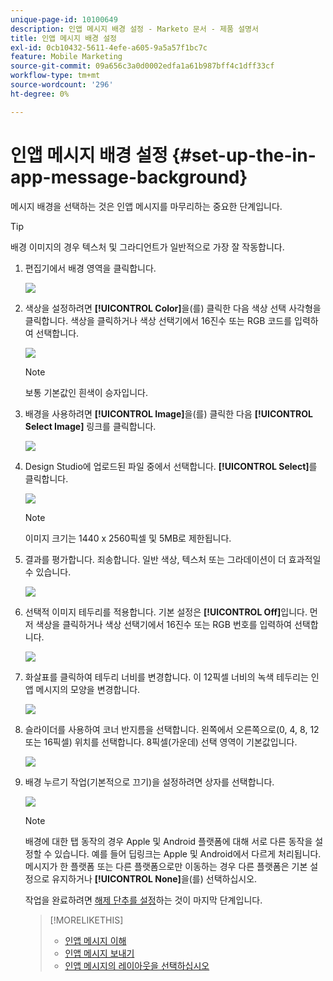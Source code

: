 ```yaml
---
unique-page-id: 10100649
description: 인앱 메시지 배경 설정 - Marketo 문서 - 제품 설명서
title: 인앱 메시지 배경 설정
exl-id: 0cb10432-5611-4efe-a605-9a5a57f1bc7c
feature: Mobile Marketing
source-git-commit: 09a656c3a0d0002edfa1a61b987bff4c1dff33cf
workflow-type: tm+mt
source-wordcount: '296'
ht-degree: 0%

---
```


# 인앱 메시지 배경 설정 {#set-up-the-in-app-message-background}

메시지 배경을 선택하는 것은 인앱 메시지를 마무리하는 중요한 단계입니다.

>[!TIP]
>
>배경 이미지의 경우 텍스처 및 그라디언트가 일반적으로 가장 잘 작동합니다.

1. 편집기에서 배경 영역을 클릭합니다.

   ![](assets/image2016-5-9-8-3a38-3a1.png)

1. 색상을 설정하려면 **[!UICONTROL Color]**&#x200B;을(를) 클릭한 다음 색상 선택 사각형을 클릭합니다. 색상을 클릭하거나 색상 선택기에서 16진수 또는 RGB 코드를 입력하여 선택합니다.

   ![](assets/image2016-5-9-8-3a46-3a59.png)

   >[!NOTE]
   >
   >보통 기본값인 흰색이 승자입니다.

1. 배경을 사용하려면 **[!UICONTROL Image]**&#x200B;을(를) 클릭한 다음 **[!UICONTROL Select Image]** 링크를 클릭합니다.

   ![](assets/image2016-5-9-8-3a52-3a43.png)

1. Design Studio에 업로드된 파일 중에서 선택합니다. **[!UICONTROL Select]**&#x200B;를 클릭합니다.

   ![](assets/image2016-5-9-9-3a0-3a2.png)

   >[!NOTE]
   >
   >이미지 크기는 1440 x 2560픽셀 및 5MB로 제한됩니다.

1. 결과를 평가합니다. 죄송합니다. 일반 색상, 텍스처 또는 그라데이션이 더 효과적일 수 있습니다.

   ![](assets/image2016-5-9-9-3a2-3a33.png)

1. 선택적 이미지 테두리를 적용합니다. 기본 설정은 **[!UICONTROL Off]**&#x200B;입니다. 먼저 색상을 클릭하거나 색상 선택기에서 16진수 또는 RGB 번호를 입력하여 선택합니다.

   ![](assets/image2016-5-9-9-3a54-3a8.png)

1. 화살표를 클릭하여 테두리 너비를 변경합니다. 이 12픽셀 너비의 녹색 테두리는 인앱 메시지의 모양을 변경합니다.

   ![](assets/image2016-5-9-9-3a58-3a38.png)

1. 슬라이더를 사용하여 코너 반지름을 선택합니다. 왼쪽에서 오른쪽으로(0, 4, 8, 12 또는 16픽셀) 위치를 선택합니다. 8픽셀(가운데) 선택 영역이 기본값입니다.

   ![](assets/image2016-5-6-9-3a39-3a28.png)

1. 배경 누르기 작업(기본적으로 끄기)을 설정하려면 상자를 선택합니다.

   ![](assets/image2016-5-9-10-3a6-3a10.png)

   >[!NOTE]
   >
   >배경에 대한 탭 동작의 경우 Apple 및 Android 플랫폼에 대해 서로 다른 동작을 설정할 수 있습니다. 예를 들어 딥링크는 Apple 및 Android에서 다르게 처리됩니다. 메시지가 한 플랫폼 또는 다른 플랫폼으로만 이동하는 경우 다른 플랫폼은 기본 설정으로 유지하거나 **[!UICONTROL None]**&#x200B;을(를) 선택하십시오.

   작업을 완료하려면 [해제 단추를 설정](/help/marketo/product-docs/mobile-marketing/in-app-messages/creating-in-app-messages/set-up-the-dismiss-button-and-approve-the-message.md)하는 것이 마지막 단계입니다.

   >[!MORELIKETHIS]
   >
   >* [인앱 메시지 이해](/help/marketo/product-docs/mobile-marketing/in-app-messages/understanding-in-app-messages.md)
   >* [인앱 메시지 보내기](/help/marketo/product-docs/mobile-marketing/in-app-messages/sending-your-in-app-message/send-your-in-app-message.md)
   >* [인앱 메시지의 레이아웃을 선택하십시오](/help/marketo/product-docs/mobile-marketing/in-app-messages/creating-in-app-messages/choose-a-layout-for-your-in-app-message.md)
